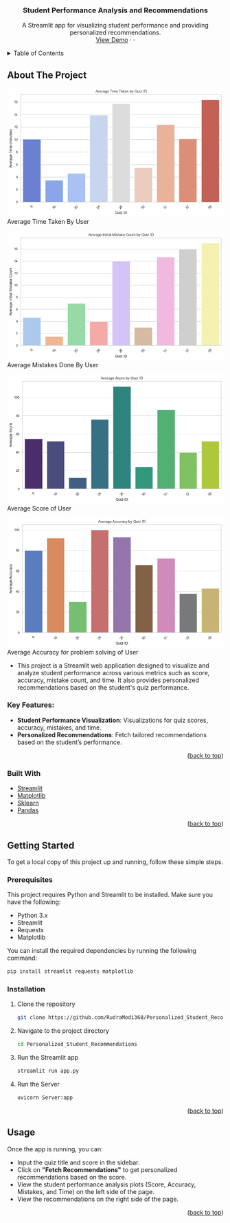 <div align="center">
  <h3 align="center">Student Performance Analysis and Recommendations</h3>

  <p align="center">
    A Streamlit app for visualizing student performance and providing personalized recommendations.
    <br />
    <a href="https://drive.google.com/file/d/1QlA72cfUAUsV8plKaY2uaXlpn4TqQ5c6/view?usp=sharing">View Demo</a>
    &middot;
    &middot;
  </p>
</div>

<!-- TABLE OF CONTENTS -->
<details>
  <summary>Table of Contents</summary>
  <ol>
    <li>
      <a href="#about-the-project">About The Project</a>
      <ul>
        <li><a href="#built-with">Built With</a></li>
      </ul>
    </li>
    <li>
      <a href="#getting-started">Getting Started</a>
      <ul>
        <li><a href="#prerequisites">Prerequisites</a></li>
        <li><a href="#installation">Installation</a></li>
      </ul>
    </li>
    <li><a href="#usage">Usage</a></li>
    <li><a href="#roadmap">Roadmap</a></li>
    <li><a href="#contributing">Contributing</a></li>
    <li><a href="#license">License</a></li>
    <li><a href="#contact">Contact</a></li>
    <li><a href="#acknowledgments">Acknowledgments</a></li>
  </ol>
</details>

<!-- ABOUT THE PROJECT -->

## About The Project

[![Average Time Taken by user](img_vid\Time.png)](img_vid\Time.png)
Average Time Taken By User

[![Average Initial Mistake Done by user](img_vid\Mistake.png)](img_vid\Mistake.png)
Average Mistakes Done By User

[![Average Score of user](img_vid\Avg_Score.png)](img_vid\Avg_Score.png) 
Average Score of User

[![Average Accuracy of user](img_vid\Avg_Acc.png)](img_vid\Avg_Acc.png)
Average Accuracy for problem solving of User

- This project is a Streamlit web application designed to visualize and analyze student performance across various metrics such as score, accuracy, mistake count, and time. It also provides personalized recommendations based on the student's quiz performance.

### Key Features:

- **Student Performance Visualization**: Visualizations for quiz scores, accuracy, mistakes, and time.
- **Personalized Recommendations**: Fetch tailored recommendations based on the student’s performance.

<p align="right">(<a href="#readme-top">back to top</a>)</p>

### Built With

- [Streamlit](https://streamlit.io/)
- [Matplotlib](https://matplotlib.org/)
- [Sklearn](https://scikit-learn.org/)
- [Pandas](https://pandas.pydata.org/)

<p align="right">(<a href="#readme-top">back to top</a>)</p>

<!-- GETTING STARTED -->

## Getting Started

To get a local copy of this project up and running, follow these simple steps.

### Prerequisites

This project requires Python and Streamlit to be installed. Make sure you have the following:

- Python 3.x
- Streamlit
- Requests
- Matplotlib

You can install the required dependencies by running the following command:

```bash
pip install streamlit requests matplotlib
```

### Installation

1. Clone the repository
   ```bash
   git clone https://github.com/RudraModi360/Personalized_Student_Recommendations.git
   ```
2. Navigate to the project directory
   ```bash
   cd Personalized_Student_Recommendations
   ```
3. Run the Streamlit app
   ```bash
   streamlit run app.py
   ```
4. Run the Server
   ```bash
   uvicorn Server:app
   ```

<p align="right">(<a href="#readme-top">back to top</a>)</p>

<!-- USAGE EXAMPLES -->

## Usage

Once the app is running, you can:

- Input the quiz title and score in the sidebar.
- Click on **"Fetch Recommendations"** to get personalized recommendations based on the score.
- View the student performance analysis plots (Score, Accuracy, Mistakes, and Time) on the left side of the page.
- View the recommendations on the right side of the page.

<p align="right">(<a href="#readme-top">back to top</a>)</p>
